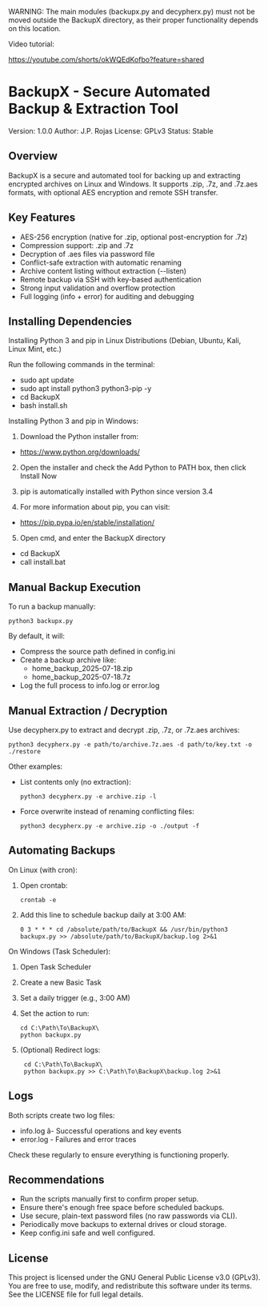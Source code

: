 
WARNING: The main modules (backupx.py and decypherx.py)
must not be moved outside the BackupX directory, 
as their proper functionality depends on this location.

Video tutorial:

   https://youtube.com/shorts/okWQEdKofbo?feature=shared
   

BackupX - Secure Automated Backup & Extraction Tool
====================================================

Version: 1.0.0
Author: J.P. Rojas
License: GPLv3
Status: Stable

Overview
--------

BackupX is a secure and automated tool for backing up and extracting encrypted archives on Linux and Windows.
It supports .zip, .7z, and .7z.aes formats, with optional AES encryption and remote SSH transfer.

Key Features
------------

- AES-256 encryption (native for .zip, optional post-encryption for .7z)
- Compression support: .zip and .7z
- Decryption of .aes files via password file
- Conflict-safe extraction with automatic renaming
- Archive content listing without extraction (--listen)
- Remote backup via SSH with key-based authentication
- Strong input validation and overflow protection
- Full logging (info + error) for auditing and debugging

Installing Dependencies
-----------------------

Installing Python 3 and pip in Linux Distributions (Debian, Ubuntu, Kali, Linux Mint, etc.)

Run the following commands in the terminal:

- sudo apt update
- sudo apt install python3 python3-pip -y
- cd BackupX
- bash install.sh

Installing Python 3 and pip in Windows:

1. Download the Python installer from:
- https://www.python.org/downloads/

2. Open the installer and check the Add Python to PATH box, then click Install Now

3. pip is automatically installed with Python since version 3.4

4. For more information about pip, you can visit:
- https://pip.pypa.io/en/stable/installation/

5. Open cmd, and enter the BackupX directory
- cd BackupX
- call install.bat


Manual Backup Execution
-----------------------

To run a backup manually:

    python3 backupx.py

By default, it will:

- Compress the source path defined in config.ini
- Create a backup archive like:
    - home_backup_2025-07-18.zip
    - home_backup_2025-07-18.7z
- Log the full process to info.log or error.log

Manual Extraction / Decryption
------------------------------

Use decypherx.py to extract and decrypt .zip, .7z, or .7z.aes archives:

    python3 decypherx.py -e path/to/archive.7z.aes -d path/to/key.txt -o ./restore

Other examples:

- List contents only (no extraction):

      python3 decypherx.py -e archive.zip -l

- Force overwrite instead of renaming conflicting files:

      python3 decypherx.py -e archive.zip -o ./output -f

Automating Backups
------------------

On Linux (with cron):

1. Open crontab:

       crontab -e

2. Add this line to schedule backup daily at 3:00 AM:

       0 3 * * * cd /absolute/path/to/BackupX && /usr/bin/python3 backupx.py >> /absolute/path/to/BackupX/backup.log 2>&1

On Windows (Task Scheduler):

1. Open Task Scheduler
2. Create a new Basic Task
3. Set a daily trigger (e.g., 3:00 AM)
4. Set the action to run:

       cd C:\Path\To\BackupX\
       python backupx.py

5. (Optional) Redirect logs:

        cd C:\Path\To\BackupX\
        python backupx.py >> C:\Path\To\BackupX\backup.log 2>&1

Logs
----

Both scripts create two log files:

- info.log â- Successful operations and key events
- error.log - Failures and error traces

Check these regularly to ensure everything is functioning properly.

Recommendations
---------------

- Run the scripts manually first to confirm proper setup.
- Ensure there's enough free space before scheduled backups.
- Use secure, plain-text password files (no raw passwords via CLI).
- Periodically move backups to external drives or cloud storage.
- Keep config.ini safe and well configured.

License
-------

This project is licensed under the GNU General Public License v3.0 (GPLv3).
You are free to use, modify, and redistribute this software under its terms.
See the LICENSE file for full legal details.
